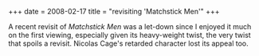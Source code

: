 +++
date = 2008-02-17
title = "revisiting 'Matchstick Men'"
+++

A recent revisit of *Matchstick Men* was a let-down since I enjoyed it
much on the first viewing, especially given its heavy-weight twist, the
very twist that spoils a revisit. Nicolas Cage\'s retarded character
lost its appeal too.
